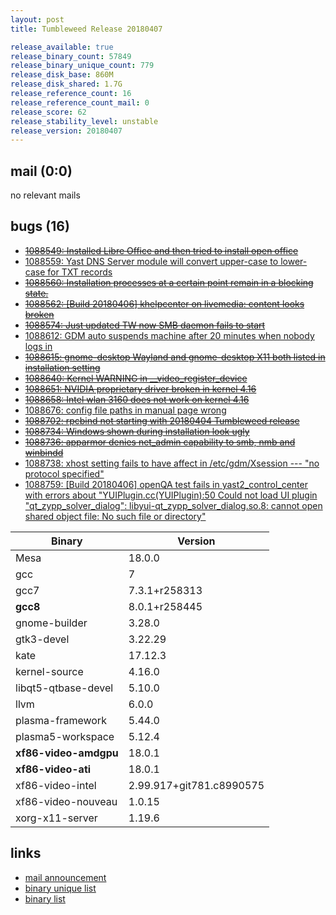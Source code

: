 ```yaml
---
layout: post
title: Tumbleweed Release 20180407

release_available: true
release_binary_count: 57849
release_binary_unique_count: 779
release_disk_base: 860M
release_disk_shared: 1.7G
release_reference_count: 16
release_reference_count_mail: 0
release_score: 62
release_stability_level: unstable
release_version: 20180407
---
```


## mail (0:0)

no relevant mails

## bugs (16)

<!--more-->

- ~~[1088549: Installed Libre Office and then tried to install open office](https://bugzilla.opensuse.org/show_bug.cgi?id=1088549)~~
- [1088559: Yast DNS Server module will convert upper-case to lower-case for TXT records](https://bugzilla.opensuse.org/show_bug.cgi?id=1088559)
- ~~[1088560: Installation processes at a certain point remain in a blocking state.](https://bugzilla.opensuse.org/show_bug.cgi?id=1088560)~~
- ~~[1088562: \[Build 20180406\] khelpcenter on livemedia: content looks broken](https://bugzilla.opensuse.org/show_bug.cgi?id=1088562)~~
- ~~[1088574: Just updated TW now SMB daemon fails to start](https://bugzilla.opensuse.org/show_bug.cgi?id=1088574)~~
- [1088612: GDM auto suspends machine after 20 minutes when nobody logs in](https://bugzilla.opensuse.org/show_bug.cgi?id=1088612)
- ~~[1088615: gnome-desktop Wayland and gnome-desktop X11 both listed in installation setting](https://bugzilla.opensuse.org/show_bug.cgi?id=1088615)~~
- ~~[1088640: Kernel WARNING in __video_register_device](https://bugzilla.opensuse.org/show_bug.cgi?id=1088640)~~
- ~~[1088651: NVIDIA proprietary driver broken in kernel 4.16](https://bugzilla.opensuse.org/show_bug.cgi?id=1088651)~~
- ~~[1088658: Intel wlan 3160 does not work on kernel 4.16](https://bugzilla.opensuse.org/show_bug.cgi?id=1088658)~~
- [1088676: config file paths in manual page wrong](https://bugzilla.opensuse.org/show_bug.cgi?id=1088676)
- ~~[1088702: rpcbind not starting with 20180404 Tumbleweed release](https://bugzilla.opensuse.org/show_bug.cgi?id=1088702)~~
- ~~[1088734: Windows shown during installation look ugly](https://bugzilla.opensuse.org/show_bug.cgi?id=1088734)~~
- ~~[1088736: apparmor denies net_admin capability to smb, nmb and winbindd](https://bugzilla.opensuse.org/show_bug.cgi?id=1088736)~~
- [1088738: xhost setting fails to have affect in /etc/gdm/Xsession --- "no protocol specified"](https://bugzilla.opensuse.org/show_bug.cgi?id=1088738)
- [1088759: \[Build 20180406\] openQA test fails in yast2_control_center with errors about "YUIPlugin.cc(YUIPlugin):50 Could not load UI plugin "qt_zypp_solver_dialog": libyui-qt_zypp_solver_dialog.so.8: cannot open shared object file: No such file or directory"](https://bugzilla.opensuse.org/show_bug.cgi?id=1088759)

Binary | Version
--- | ---
Mesa | 18.0.0
gcc | 7
gcc7 | 7.3.1+r258313
**gcc8** | 8.0.1+r258445
gnome-builder | 3.28.0
gtk3-devel | 3.22.29
kate | 17.12.3
kernel-source | 4.16.0
libqt5-qtbase-devel | 5.10.0
llvm | 6.0.0
plasma-framework | 5.44.0
plasma5-workspace | 5.12.4
**xf86-video-amdgpu** | 18.0.1
**xf86-video-ati** | 18.0.1
xf86-video-intel | 2.99.917+git781.c8990575
xf86-video-nouveau | 1.0.15
xorg-x11-server | 1.19.6

## links

- [mail announcement](https://lists.opensuse.org/opensuse-factory/2018-04/msg00378.html)
- [binary unique list](http://download.tumbleweed.boombatower.com/20180407/rpm.unique.list)
- [binary list](http://download.tumbleweed.boombatower.com/20180407/rpm.list)
